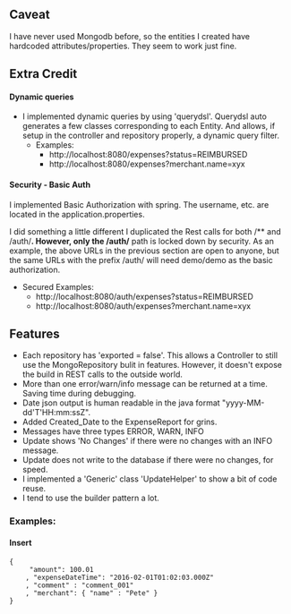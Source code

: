 
## Caveat
I have never used Mongodb before, so the entities I created have hardcoded 
attributes/properties.  They seem to work just fine.

## Extra Credit 

#### Dynamic queries
* I implemented dynamic queries by using 'querydsl'.  Querydsl auto generates a few classes
    corresponding to each Entity.  And allows, if setup in the controller and repository 
    properly, a dynamic query filter.
  * Examples:            
    * http://localhost:8080/expenses?status=REIMBURSED
    * http://localhost:8080/expenses?merchant.name=xyx

#### Security - Basic Auth
I implemented Basic Authorization with spring.  The username, etc. are located in the application.properties.
 
I did something a little different I duplicated the Rest calls for both /** and /auth/**.  However, 
only the /auth/** path is locked down by security.  As an example, the above URLs in the previous section
are open to anyone, but the same URLs with the prefix /auth/ will need demo/demo as the basic authorization.   
  * Secured Examples:            
    * http://localhost:8080/auth/expenses?status=REIMBURSED
    * http://localhost:8080/auth/expenses?merchant.name=xyx

## Features 

* Each repository has 'exported = false'.  This allows a Controller to still use the 
    MongoRepository bulit in features.  However, it doesn't expose the build in REST 
    calls to the outside world.
* More than one error/warn/info message can be returned at a time.  Saving time during debugging. 
* Date json output is human readable in the java format "yyyy-MM-dd'T'HH:mm:ssZ". 
* Added Created_Date to the ExpenseReport for grins.
* Messages have three types ERROR, WARN, INFO
* Update shows 'No Changes' if there were no changes with an INFO message.
* Update does not write to the database if there were no changes, for speed.
* I implemented a 'Generic' class 'UpdateHelper' to show a bit of code reuse.
* I tend to use the builder pattern a lot.

### Examples:

#### Insert

```
{
     "amount": 100.01
    , "expenseDateTime": "2016-02-01T01:02:03.000Z"
    , "comment" : "comment_001"
    , "merchant": { "name" : "Pete" }
}
```
